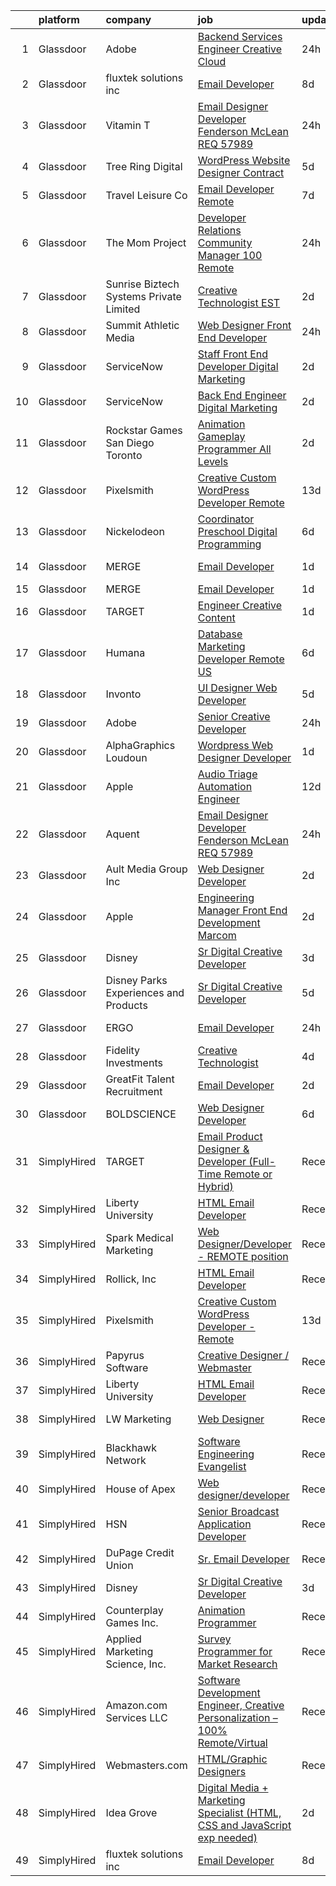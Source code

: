 

|    | platform    | company                                 | job                                                                                                                                                                                                                                                                                                                                                                                                                                                                                                                                                                                                                                                                                                                                                                                                                                                                                                                                                                       | update_time   | location             |
|---:|:------------|:----------------------------------------|:--------------------------------------------------------------------------------------------------------------------------------------------------------------------------------------------------------------------------------------------------------------------------------------------------------------------------------------------------------------------------------------------------------------------------------------------------------------------------------------------------------------------------------------------------------------------------------------------------------------------------------------------------------------------------------------------------------------------------------------------------------------------------------------------------------------------------------------------------------------------------------------------------------------------------------------------------------------------------|:--------------|:---------------------|
|  1 | Glassdoor   | Adobe                                   | [Backend Services Engineer   Creative Cloud](https://www.glassdoor.com/partner/jobListing.htm?pos=118&ao=1136043&s=58&guid=00000181fb82fa569018491c859e53ef&src=GD_JOB_AD&t=SR&vt=w&cs=1_7d2efecc&cb=1657782074315&jobListingId=1008002533244&jrtk=3-0-1g7to5ukujore801-1g7to5ulei7lr800-19ed94257211ce62-)                                                                                                                                                                                                                                                                                                                                                                                                                                                                                                                                                                                                                                                               | 24h           | San Jose, CA         |
|  2 | Glassdoor   | fluxtek solutions inc                   | [Email Developer](https://www.glassdoor.com/partner/jobListing.htm?pos=127&ao=1136043&s=58&guid=00000181fb82fa569018491c859e53ef&src=GD_JOB_AD&t=SR&vt=w&ea=1&cs=1_abd23125&cb=1657782074316&jobListingId=1007984862555&jrtk=3-0-1g7to5ukujore801-1g7to5ulei7lr800-1c6e3ef8f3a17f53-)                                                                                                                                                                                                                                                                                                                                                                                                                                                                                                                                                                                                                                                                                     | 8d            | Remote               |
|  3 | Glassdoor   | Vitamin T                               | [Email Designer   Developer  Fenderson   McLean  REQ 57989](https://www.glassdoor.com/partner/jobListing.htm?pos=107&ao=1110586&s=58&guid=00000181fb82fa569018491c859e53ef&src=GD_JOB_AD&t=SR&vt=w&cs=1_530f0c5d&cb=1657782074314&jobListingId=1008003371833&cpc=F41FEAB56D215062&jrtk=3-0-1g7to5ukujore801-1g7to5ulei7lr800-8ec67f61a09a7f6d--6NYlbfkN0DMrcEu7yrtATojKJA7cEzGQ3FdRGWLh0CZQInL4ECGI6k5tN82kdM0cJmh4vC7GgjKNvTzYday879lm-Oyl8NdYpR_kx7-oVK5Vk5Dbrca94yBlN_GtqRf9WCUMBUDi0oZkgineka5Td9rQEGOqKmiLVBeodRtg61L5wvL8LRp9zi4dQ1lTdzaJx1lPs3RY87KK4dxbXiWGeSetVEQepV9NX3J5uY_6UlOOxmmYHCt5Sh7LyagNH35I6CT4S4dY77hCE1-rQY4wNwgumV6I4FR1pxYzRhW2G7vGuB7ytqritpBpMzgc9CaCGrSd6D2eelKG5rObuwRYDFDZKbZEA3n0D_SHJmnd8doeMyOyl7-DFYpGAi1ng8hEtaQ6Tw4xSTPtDkO1-HfVtEPLg_KKU0KRHp29I3QqCTRz9ahE4qLprVLv065f4dyJH4S7HZI_jq2iABtN1b3VIc4pOtNqQpGcK1_6kqCOAk%3D)                                                                                                             | 24h           | McLean, VA           |
|  4 | Glassdoor   | Tree Ring Digital                       | [WordPress Website Designer  Contract ](https://www.glassdoor.com/partner/jobListing.htm?pos=124&ao=1136043&s=58&guid=00000181fb82fa569018491c859e53ef&src=GD_JOB_AD&t=SR&vt=w&ea=1&cs=1_a958f778&cb=1657782074315&jobListingId=1007993303108&jrtk=3-0-1g7to5ukujore801-1g7to5ulei7lr800-ee5a9c7628462801-)                                                                                                                                                                                                                                                                                                                                                                                                                                                                                                                                                                                                                                                               | 5d            | Remote               |
|  5 | Glassdoor   | Travel   Leisure Co                     | [Email Developer   Remote  ](https://www.glassdoor.com/partner/jobListing.htm?pos=108&ao=1136043&s=58&guid=00000181fb82fa569018491c859e53ef&src=GD_JOB_AD&t=SR&vt=w&cs=1_c0e323c3&cb=1657782074314&jobListingId=1007987719084&jrtk=3-0-1g7to5ukujore801-1g7to5ulei7lr800-df45235fbaa2db25-)                                                                                                                                                                                                                                                                                                                                                                                                                                                                                                                                                                                                                                                                               | 7d            | Orlando, FL          |
|  6 | Glassdoor   | The Mom Project                         | [Developer Relations Community Manager  100  Remote ](https://www.glassdoor.com/partner/jobListing.htm?pos=106&ao=1110586&s=58&guid=00000181fb82fa569018491c859e53ef&src=GD_JOB_AD&t=SR&vt=w&cs=1_b6ccf9d7&cb=1657782074313&jobListingId=1008003187151&cpc=B101C867B3EF2D75&jrtk=3-0-1g7to5ukujore801-1g7to5ulei7lr800-392c25e821fccce9--6NYlbfkN0BDp_epf89aHDQhKpPegNJQ_ldQpEFZQsM9OcONMGxWx6pU56EKHF58QjVdAUvn2gXX1fuekItIkMkXnMz1gcejaib9i19xx1McofUHOkKh72Uw2oJVW_Zxa9w8ZjmKL2TshmN_U_Ynvoj5vXQEynnyXQQbIO1u60nPrGKDdsMfWL0ceuh0KhWvVldmdU18Hrm_fY8FKpXQ3lK3YkvCRiyfa7fSDzv1EFIaEVeb_7BNThlnp1vYuBjbg398F0FYn_6mChCik8gKy72RJeZxGIEyf3e__RVxVtINuwAohKAjwlQayU1x-htBroq0D7vPpDyq1bjiNMdd0CBFNbdr8j5xvqdv74T3pnJQoFIxCZRXZhf2NGZLaR5BZ0PHaj4CTfb5IWlKupdwZVi2D-vY2QqV4W1Ma1OEVvkl6vrkjF9BQUo1gQrxdaJBsBN7IZb5dytnfTz1oS21mcH9JVV4Z5p6qFKTTKhxnd-fR3uUduR73HXxlJwLngDoL-4mJg9ShzjJfmuYiJpwfLjw3IsJGM2bOgIJ3QpfoNzgcrYgc7n0DLgDU2ZZxjjL7FsxBC9YNnGdpeGtXOhvuRhS6x61ovU3) | 24h           | Remote               |
|  7 | Glassdoor   | Sunrise Biztech Systems Private Limited | [Creative Technologist EST](https://www.glassdoor.com/partner/jobListing.htm?pos=104&ao=1110586&s=58&guid=00000181fb82fa569018491c859e53ef&src=GD_JOB_AD&t=SR&vt=w&ea=1&cs=1_7f869970&cb=1657782074314&jobListingId=1007998001893&cpc=6FC5BA77C9A4CD78&jrtk=3-0-1g7to5ukujore801-1g7to5ulei7lr800-79b96319dcde7234--6NYlbfkN0CB5V9pKc9dSiWkDOidb3xEy-kN2PCpaZveSm6yQI6kq-7KBZtckO1rVmn7ljZ2wfIyU0GkdEuaXgSfzgpWZjfONDlAXQT4yGs6KpOUUKTorK1EuKk9NLi_sGeH-GFBJNp7NzYHGeuy2IBAaM1jQCLlLOrvFfEv74K3uyNgIaI_vLHbmh0yE9t44LygoqsGljG1xdp46bd9fynUa0USQCdVL4nHWo7r-Ky0rQgBJrHlCAXnsF9ykTzuc6RXIRSMaIvekAIahpGt44FmKPoHvXLMcGYGFLa6OVuVJ0M9aOkeVLjsdHetVUSlCrirXsoRwNzuaizr1291XMn14BkCbEEdI3Xvh3OjtuoM9VkzZkuH_f3GBU9OG5PE2zkwhohKhT6IjK8Ga2g5y_9ORcojd8ywIiOQn0vIrXHmSp66Ka9p1JMqmKw_zc84kN1pKUX5hfO-qKpomWJxR_sCynmcCq4MmEV-cdVreoU79Ha7iNonCBbWk-d77e8VkYzgCCauA0eW8hLEV_nTpmsfVKA-SH40)                                                                                      | 2d            | Remote               |
|  8 | Glassdoor   | Summit Athletic Media                   | [Web Designer Front End Developer](https://www.glassdoor.com/partner/jobListing.htm?pos=128&ao=1136043&s=58&guid=00000181fb82fa569018491c859e53ef&src=GD_JOB_AD&t=SR&vt=w&cs=1_dfefab7c&cb=1657782074316&jobListingId=1008003241616&jrtk=3-0-1g7to5ukujore801-1g7to5ulei7lr800-6bd556de7b95c7ca-)                                                                                                                                                                                                                                                                                                                                                                                                                                                                                                                                                                                                                                                                         | 24h           | Charlotte, NC        |
|  9 | Glassdoor   | ServiceNow                              | [Staff Front End Developer  Digital Marketing](https://www.glassdoor.com/partner/jobListing.htm?pos=120&ao=1136043&s=58&guid=00000181fb82fa569018491c859e53ef&src=GD_JOB_AD&t=SR&vt=w&cs=1_d4139362&cb=1657782074315&jobListingId=1007998745708&jrtk=3-0-1g7to5ukujore801-1g7to5ulei7lr800-57ff975c92f37266-)                                                                                                                                                                                                                                                                                                                                                                                                                                                                                                                                                                                                                                                             | 2d            | Santa Clara, CA      |
| 10 | Glassdoor   | ServiceNow                              | [Back End Engineer  Digital Marketing](https://www.glassdoor.com/partner/jobListing.htm?pos=125&ao=1136043&s=58&guid=00000181fb82fa569018491c859e53ef&src=GD_JOB_AD&t=SR&vt=w&cs=1_7f1e59ef&cb=1657782074315&jobListingId=1007998745761&jrtk=3-0-1g7to5ukujore801-1g7to5ulei7lr800-ae8670f78e60b8e6-)                                                                                                                                                                                                                                                                                                                                                                                                                                                                                                                                                                                                                                                                     | 2d            | Santa Clara, CA      |
| 11 | Glassdoor   | Rockstar Games San Diego   Toronto      | [Animation Gameplay Programmer  All Levels ](https://www.glassdoor.com/partner/jobListing.htm?pos=119&ao=1136043&s=58&guid=00000181fb82fa569018491c859e53ef&src=GD_JOB_AD&t=SR&vt=w&cs=1_d39ab8b5&cb=1657782074315&jobListingId=1007999078451&jrtk=3-0-1g7to5ukujore801-1g7to5ulei7lr800-a340a17d7da06a63-)                                                                                                                                                                                                                                                                                                                                                                                                                                                                                                                                                                                                                                                               | 2d            | Carlsbad, CA         |
| 12 | Glassdoor   | Pixelsmith                              | [Creative Custom WordPress Developer   Remote](https://www.glassdoor.com/partner/jobListing.htm?pos=109&ao=1136043&s=58&guid=00000181fb82fa569018491c859e53ef&src=GD_JOB_AD&t=SR&vt=w&ea=1&cs=1_aad37917&cb=1657782074314&jobListingId=1007973883449&jrtk=3-0-1g7to5ukujore801-1g7to5ulei7lr800-9ace6d2b283665ed-)                                                                                                                                                                                                                                                                                                                                                                                                                                                                                                                                                                                                                                                        | 13d           | Remote               |
| 13 | Glassdoor   | Nickelodeon                             | [Coordinator  Preschool Digital Programming](https://www.glassdoor.com/partner/jobListing.htm?pos=116&ao=1136043&s=58&guid=00000181fb82fa569018491c859e53ef&src=GD_JOB_AD&t=SR&vt=w&cs=1_6a80190a&cb=1657782074314&jobListingId=1007990986768&jrtk=3-0-1g7to5ukujore801-1g7to5ulei7lr800-da969938fc3dc7f2-)                                                                                                                                                                                                                                                                                                                                                                                                                                                                                                                                                                                                                                                               | 6d            | New York, NY         |
| 14 | Glassdoor   | MERGE                                   | [Email Developer](https://www.glassdoor.com/partner/jobListing.htm?pos=112&ao=1136043&s=58&guid=00000181fb82fa569018491c859e53ef&src=GD_JOB_AD&t=SR&vt=w&cs=1_cb247541&cb=1657782074314&jobListingId=1008000055626&jrtk=3-0-1g7to5ukujore801-1g7to5ulei7lr800-ab82edbd68842002-)                                                                                                                                                                                                                                                                                                                                                                                                                                                                                                                                                                                                                                                                                          | 1d            | Little Rock, AR      |
| 15 | Glassdoor   | MERGE                                   | [Email Developer](https://www.glassdoor.com/partner/jobListing.htm?pos=110&ao=1136043&s=58&guid=00000181fb82fa569018491c859e53ef&src=GD_JOB_AD&t=SR&vt=w&cs=1_63da8641&cb=1657782074314&jobListingId=1008000055625&jrtk=3-0-1g7to5ukujore801-1g7to5ulei7lr800-08f78359d1fa5818-)                                                                                                                                                                                                                                                                                                                                                                                                                                                                                                                                                                                                                                                                                          | 1d            | Denver, CO           |
| 16 | Glassdoor   | TARGET                                  | [Engineer   Creative Content](https://www.glassdoor.com/partner/jobListing.htm?pos=113&ao=1136043&s=58&guid=00000181fb82fa569018491c859e53ef&src=GD_JOB_AD&t=SR&vt=w&cs=1_64875226&cb=1657782074314&jobListingId=1007999492326&jrtk=3-0-1g7to5ukujore801-1g7to5ulei7lr800-598ca6cf40544e32-)                                                                                                                                                                                                                                                                                                                                                                                                                                                                                                                                                                                                                                                                              | 1d            | Brooklyn Park, MN    |
| 17 | Glassdoor   | Humana                                  | [Database Marketing Developer  Remote US ](https://www.glassdoor.com/partner/jobListing.htm?pos=115&ao=1136043&s=58&guid=00000181fb82fa569018491c859e53ef&src=GD_JOB_AD&t=SR&vt=w&cs=1_4fc24e5e&cb=1657782074314&jobListingId=1007990333309&jrtk=3-0-1g7to5ukujore801-1g7to5ulei7lr800-99ae018c97b52c38-)                                                                                                                                                                                                                                                                                                                                                                                                                                                                                                                                                                                                                                                                 | 6d            | Louisville, KY       |
| 18 | Glassdoor   | Invonto                                 | [UI Designer   Web Developer](https://www.glassdoor.com/partner/jobListing.htm?pos=126&ao=1136043&s=58&guid=00000181fb82fa569018491c859e53ef&src=GD_JOB_AD&t=SR&vt=w&cs=1_6863cfce&cb=1657782074316&jobListingId=1007993949903&jrtk=3-0-1g7to5ukujore801-1g7to5ulei7lr800-8a37152aaeb92afd-)                                                                                                                                                                                                                                                                                                                                                                                                                                                                                                                                                                                                                                                                              | 5d            | Bridgewater, NJ      |
| 19 | Glassdoor   | Adobe                                   | [Senior Creative Developer](https://www.glassdoor.com/partner/jobListing.htm?pos=111&ao=1136043&s=58&guid=00000181fb82fa569018491c859e53ef&src=GD_JOB_AD&t=SR&vt=w&cs=1_2247dfc1&cb=1657782074314&jobListingId=1008002527802&jrtk=3-0-1g7to5ukujore801-1g7to5ulei7lr800-4f8cd1bf38d973ef-)                                                                                                                                                                                                                                                                                                                                                                                                                                                                                                                                                                                                                                                                                | 24h           | New York, NY         |
| 20 | Glassdoor   | AlphaGraphics Loudoun                   | [Wordpress Web Designer   Developer](https://www.glassdoor.com/partner/jobListing.htm?pos=129&ao=1136043&s=58&guid=00000181fb82fa569018491c859e53ef&src=GD_JOB_AD&t=SR&vt=w&ea=1&cs=1_ad2e04b3&cb=1657782074316&jobListingId=1007999872149&jrtk=3-0-1g7to5ukujore801-1g7to5ulei7lr800-bb00f20d03502729-)                                                                                                                                                                                                                                                                                                                                                                                                                                                                                                                                                                                                                                                                  | 1d            | Leesburg, VA         |
| 21 | Glassdoor   | Apple                                   | [Audio Triage Automation Engineer](https://www.glassdoor.com/partner/jobListing.htm?pos=122&ao=1136043&s=58&guid=00000181fb82fa569018491c859e53ef&src=GD_JOB_AD&t=SR&vt=w&cs=1_ae1a498b&cb=1657782074315&jobListingId=1007978338452&jrtk=3-0-1g7to5ukujore801-1g7to5ulei7lr800-873559d58a0827f5-)                                                                                                                                                                                                                                                                                                                                                                                                                                                                                                                                                                                                                                                                         | 12d           | Cupertino, CA        |
| 22 | Glassdoor   | Aquent                                  | [Email Designer   Developer  Fenderson   McLean  REQ 57989](https://www.glassdoor.com/partner/jobListing.htm?pos=105&ao=1110586&s=58&guid=00000181fb82fa569018491c859e53ef&src=GD_JOB_AD&t=SR&vt=w&cs=1_b1582880&cb=1657782074313&jobListingId=1008003545839&cpc=42BEC95245890617&jrtk=3-0-1g7to5ukujore801-1g7to5ulei7lr800-6211f24d084dfd73--6NYlbfkN0DMrcEu7yrtATojKJA7cEzGQ3FdRGWLh0CZQInL4ECGI9gD0Wolx9R2v-Aex0-GK04yPt-upQdo0eOHwB0i2HAvbRI_DmktR0mPE1sxM4q_EBZB8xjw24FzUIHUSqPzyvbhdXh4cPt9wlC9C-ekbxNcx15-afEsXKuXYogLZKkxClQoBtqkNILkbUjKcpKm7YlvP3QTlKa1dFH2GL6XiOBrd9A6v_YHbt6-Nu4Iuy0szBafAkXgAWMwwYxHmtWK6hIIP9sXFLXdTtwt2k4P42P5LtphnziPRW3bUOiUbbMwsYvk4CymzTC5wld45KX_cI52lM90K7U559BJeKyk_btDBrSkUTcdOCIL3foi8DPCAnUIMYbZKGlUGPY2NIXY_wRrHUqw62LQ_Dp0WzD5jhzwdvXMVnYToNmM-rP5ts8r4_vZxOr_sKEvYYWPUXl1hKQN0692uVIGzw%3D%3D)                                                                                                                               | 24h           | McLean, VA           |
| 23 | Glassdoor   | Ault Media Group  Inc                   | [Web Designer Developer](https://www.glassdoor.com/partner/jobListing.htm?pos=103&ao=1110586&s=58&guid=00000181fb82fa569018491c859e53ef&src=GD_JOB_AD&t=SR&vt=w&ea=1&cs=1_1bb6cf1d&cb=1657782074313&jobListingId=1007997941053&cpc=59DEFF8D475298C3&jrtk=3-0-1g7to5ukujore801-1g7to5ulei7lr800-577259ddd1dad385--6NYlbfkN0DWtRa9NJfjQIs4MWRRqD4F41esfMsK79cV24t80VXfzUKS46AXk09jQOiBJrg8ArEq4InMTyQSQEyDpHxuoE0-f8I-JPxV1STs2eZl-esMO16atqs7DhwNLvWvDCCSrEzkStaCOuNrV1vJblcA2pSFwSMFVkt2SmvAltjpDk7px7JFm38wdu58EXRDTvg_EHDqBK-psB_1G_JWeC1N7HwMEr_NUB4g5WoxnOODYoV1zSFn5sc8qLqhkkYlfz2xX0nxtbPBqHdCMzpvhU5cq6NxS8-pp25g8v7z2lUkoXG7aLxPGDrA30UgSDosfuHUxq7xX-n-MgHi6d7FWf7eEvoERQQBpTf2xdiJ7YS4Dn-AaTvDQteMbTn3OxZ-uf1bWreqFAtO3aYWmR2ehacpNwaT9jJdB9zWJZOy91DYAI-EArO1IjJua5nI1u0Aa3BNagcPpX9FT382g2J0iGW4cO4YHHN07jdYicOXiK9riIuQfUIF8e5hX82jvyRX0qCKfyw%3D)                                                                                                           | 2d            | Los Angeles, CA      |
| 24 | Glassdoor   | Apple                                   | [Engineering Manager  Front End Development  Marcom](https://www.glassdoor.com/partner/jobListing.htm?pos=117&ao=1136043&s=58&guid=00000181fb82fa569018491c859e53ef&src=GD_JOB_AD&t=SR&vt=w&cs=1_cd340458&cb=1657782074315&jobListingId=1007999034567&jrtk=3-0-1g7to5ukujore801-1g7to5ulei7lr800-04ff5ab0191cda53-)                                                                                                                                                                                                                                                                                                                                                                                                                                                                                                                                                                                                                                                       | 2d            | Cupertino, CA        |
| 25 | Glassdoor   | Disney                                  | [Sr Digital Creative Developer](https://www.glassdoor.com/partner/jobListing.htm?pos=101&ao=1110586&s=58&guid=00000181fb82fa569018491c859e53ef&src=GD_JOB_AD&t=SR&vt=w&cs=1_dccb8c09&cb=1657782074313&jobListingId=1007995810686&cpc=A65DF3A704A48F9B&jrtk=3-0-1g7to5ukujore801-1g7to5ulei7lr800-83ddbb9cd2b5b422--6NYlbfkN0DAFTyt7pbDCC2JPO79CSdi1dIb81yjczP5qsKcZIxgiRd1qisRd4re16D_VG3-wzUWs9OwoP3tNN4oYApUHG7NENYlulAqpdJJkGwsxaLf20ho3sGcSmqxFo1FT9Wa9vguKC9EgKgIkz_K6L0hQ9rxgDRJRrF7ST3V_uKg1A094WbfkWwOjyHf9yDrmt5pqmVorHyn0xgrOud10HVGACIIky30M8-es3WjckBOQ7Vmwihv8yQzIbCDsARKsOFtoCVKjEJ5OwGazKPCBkyNUIId3-bLWhpOV6AiZm1CgKx_gyzThKnFWwjLFVF2laobvT50QzG4f566VEJFZkQYAqNlorBUBjD9tReNiKF5NJ7Nbkd7EnAETonhT4Lt1DANlur8_tGPAsx4OowDFfn4IWTSzHwNNPaQetkUK7tyCrUUPdx08kC8xSX3heyLJLxeZ97EDcTqlfjAiQ%3D%3D)                                                                                                                                                           | 3d            | Atlanta, GA          |
| 26 | Glassdoor   | Disney Parks  Experiences and Products  | [Sr Digital Creative Developer](https://www.glassdoor.com/partner/jobListing.htm?pos=121&ao=1136043&s=58&guid=00000181fb82fa569018491c859e53ef&src=GD_JOB_AD&t=SR&vt=w&cs=1_d3851289&cb=1657782074315&jobListingId=1007992753408&jrtk=3-0-1g7to5ukujore801-1g7to5ulei7lr800-f33f72b6fa5925bd-)                                                                                                                                                                                                                                                                                                                                                                                                                                                                                                                                                                                                                                                                            | 5d            | Celebration, FL      |
| 27 | Glassdoor   | ERGO                                    | [Email Developer](https://www.glassdoor.com/partner/jobListing.htm?pos=114&ao=1136043&s=58&guid=00000181fb82fa569018491c859e53ef&src=GD_JOB_AD&t=SR&vt=w&ea=1&cs=1_758bcd32&cb=1657782074314&jobListingId=1008003120925&jrtk=3-0-1g7to5ukujore801-1g7to5ulei7lr800-ae12ef8fdcfcdc87-)                                                                                                                                                                                                                                                                                                                                                                                                                                                                                                                                                                                                                                                                                     | 24h           | New York, NY         |
| 28 | Glassdoor   | Fidelity Investments                    | [Creative Technologist](https://www.glassdoor.com/partner/jobListing.htm?pos=123&ao=1136043&s=58&guid=00000181fb82fa569018491c859e53ef&src=GD_JOB_AD&t=SR&vt=w&cs=1_93b5d91a&cb=1657782074315&jobListingId=1007994185960&jrtk=3-0-1g7to5ukujore801-1g7to5ulei7lr800-6fb7f121fb734c78-)                                                                                                                                                                                                                                                                                                                                                                                                                                                                                                                                                                                                                                                                                    | 4d            | Boston, MA           |
| 29 | Glassdoor   | GreatFit Talent Recruitment             | [Email Developer](https://www.glassdoor.com/partner/jobListing.htm?pos=102&ao=1110586&s=58&guid=00000181fb82fa569018491c859e53ef&src=GD_JOB_AD&t=SR&vt=w&ea=1&cs=1_f0f13380&cb=1657782074313&jobListingId=1007997872812&cpc=A0637F14311B9419&jrtk=3-0-1g7to5ukujore801-1g7to5ulei7lr800-845575c1b3c29525--6NYlbfkN0DJWqqm2hrBU3XjDdG3C1Q8in-D3XVnB4gjQejlnViqOmUV0DO1tLRB3B6hdJVZ27eWEfG8LFhj8nkg1FHLOCM3mRsxnm8duvBl3g6F-f8JNnmVAbA4xxQsrYyFbSSbMXLSJEdtDZ1AFx4YAeVyg_-6sz1B-PrUEsLxbnIjkQABJVUZFxv_Buv_J4abNizFvrp8qWXWqe4MRcSlpGRv_yfVrFnbonWzsUBBIPxM39o-SDMFcdMj1axEVP5lNoAQWuphb64V9KRBvTvfLx86VbD0siV7LlOet4us0X3cARmnMf5MGQfFO1K0g98-QiWajSobin9yl3EElFQlHXiK8h3jSo6488hhBWrfDRKBmpv1nJ2eDT3Tzqg1NwXD02CX6pIkqgAnLa3VhhGtb63oLQRLbVEqY1cWXfOabEKmcvacc4SVcVY4XUJJywNF_IUY0MIVmNwYTTwThvycsR6DAaZH3C_ySxTdynT7cfdrxfX45NmN4-4xcm8H)                                                                                                                                | 2d            | San Diego, CA        |
| 30 | Glassdoor   | BOLDSCIENCE                             | [Web Designer Developer](https://www.glassdoor.com/partner/jobListing.htm?pos=130&ao=1136043&s=58&guid=00000181fb82fa569018491c859e53ef&src=GD_JOB_AD&t=SR&vt=w&ea=1&cs=1_ffb90626&cb=1657782074318&jobListingId=1007990262833&jrtk=3-0-1g7to5ukujore801-1g7to5ulei7lr800-9b582723f68ecd53-)                                                                                                                                                                                                                                                                                                                                                                                                                                                                                                                                                                                                                                                                              | 6d            | Remote               |
| 31 | SimplyHired | TARGET                                  | [Email Product Designer & Developer (Full-Time Remote or Hybrid)](https://www.simplyhired.com/job/ck66o6XmBNf0qi6-sQ2PAFWx8AHpTrpIaRilIQJFRdEMo_NF_6Gw-w?q=creative+programmer)                                                                                                                                                                                                                                                                                                                                                                                                                                                                                                                                                                                                                                                                                                                                                                                           | Recently      | Minneapolis, MN      |
| 32 | SimplyHired | Liberty University                      | [HTML Email Developer](https://www.simplyhired.com/job/eiuqa-nYZj4HuvTLRRJ7baHagOVr6te1yaP0tpWemQUOxM68dGFAMQ?q=creative+programmer)                                                                                                                                                                                                                                                                                                                                                                                                                                                                                                                                                                                                                                                                                                                                                                                                                                      | Recently      | Remote +1 location   |
| 33 | SimplyHired | Spark Medical Marketing                 | [Web Designer/Developer - REMOTE position](https://www.simplyhired.com/job/GuliR0XO_NeAtyAKDg4CEZHB3ggiKGO7WGmamSrwcPxu6vDt4drqVA?q=creative+programmer)                                                                                                                                                                                                                                                                                                                                                                                                                                                                                                                                                                                                                                                                                                                                                                                                                  | Recently      | Remote               |
| 34 | SimplyHired | Rollick, Inc                            | [HTML Email Developer](https://www.simplyhired.com/job/XOBvr-FPlcbrKDU6fwn7cySQFiXUBT59WK26gB6UhBDl1ROl_YjQ4g?q=creative+programmer)                                                                                                                                                                                                                                                                                                                                                                                                                                                                                                                                                                                                                                                                                                                                                                                                                                      | Recently      | Remote               |
| 35 | SimplyHired | Pixelsmith                              | [Creative Custom WordPress Developer - Remote](https://www.simplyhired.com/job/CSMe5ZOiD_hcyiyf1R0d0crfmboeiyB266PClwOQXhmqnPgx6T0RvA?q=creative+programmer)                                                                                                                                                                                                                                                                                                                                                                                                                                                                                                                                                                                                                                                                                                                                                                                                              | 13d           | Remote               |
| 36 | SimplyHired | Papyrus Software                        | [Creative Designer / Webmaster](https://www.simplyhired.com/job/epn4EeMXxxXbEsItJoBsygWYpPUXjML_NGzAIezAShrcXbzU548hFA?q=creative+programmer)                                                                                                                                                                                                                                                                                                                                                                                                                                                                                                                                                                                                                                                                                                                                                                                                                             | Recently      | Southlake, TX        |
| 37 | SimplyHired | Liberty University                      | [HTML Email Developer](https://www.simplyhired.com/job/eiuqa-nYZj4HuvTLRRJ7baHagOVr6te1yaP0tpWemQUOxM68dGFAMQ?q=creative+programmer)                                                                                                                                                                                                                                                                                                                                                                                                                                                                                                                                                                                                                                                                                                                                                                                                                                      | Recently      | Remote               |
| 38 | SimplyHired | LW Marketing                            | [Web Designer](https://www.simplyhired.com/job/kDquTcIFVkACo17rxXyBH1euyHV334rjWisRNfirQp1-b1PKoPtaNw?q=creative+programmer)                                                                                                                                                                                                                                                                                                                                                                                                                                                                                                                                                                                                                                                                                                                                                                                                                                              | Recently      | Bonita Springs, FL   |
| 39 | SimplyHired | Blackhawk Network                       | [Software Engineering Evangelist](https://www.simplyhired.com/job/nRYwvqBjIXpAJ0WD0GpV7MmLGEu1oK_iVLUGRQfl3uigmrpjbCXKXA?q=creative+programmer)                                                                                                                                                                                                                                                                                                                                                                                                                                                                                                                                                                                                                                                                                                                                                                                                                           | Recently      | Pleasanton, CA       |
| 40 | SimplyHired | House of Apex                           | [Web designer/developer](https://www.simplyhired.com/job/YJueoD5bSXOr60QHhlpMxkxCVIr8bGAKaywTp0qLcD4mgYU0ZELf7Q?q=creative+programmer)                                                                                                                                                                                                                                                                                                                                                                                                                                                                                                                                                                                                                                                                                                                                                                                                                                    | Recently      | Remote               |
| 41 | SimplyHired | HSN                                     | [Senior Broadcast Application Developer](https://www.simplyhired.com/job/l5Iont4S6BsiyCZ7wcL0mjV7SCryH52Fi524bwGJ3Wwd1j8D_8Om8Q?q=creative+programmer)                                                                                                                                                                                                                                                                                                                                                                                                                                                                                                                                                                                                                                                                                                                                                                                                                    | Recently      | Saint Petersburg, FL |
| 42 | SimplyHired | DuPage Credit Union                     | [Sr. Email Developer](https://www.simplyhired.com/job/VQB_-j2IM7V485_z4QnCFliDc7WIOXbSXNgq6VgDcobV_bst2WQT5g?q=creative+programmer)                                                                                                                                                                                                                                                                                                                                                                                                                                                                                                                                                                                                                                                                                                                                                                                                                                       | Recently      | Naperville, IL       |
| 43 | SimplyHired | Disney                                  | [Sr Digital Creative Developer](https://www.simplyhired.com/job/-c36TSpK2nd_4KsHYx_glrSChgzZFWW-OhXtxM0nRWVOSc4bngzImQ?q=creative+programmer)                                                                                                                                                                                                                                                                                                                                                                                                                                                                                                                                                                                                                                                                                                                                                                                                                             | 3d            | Richmond, VA         |
| 44 | SimplyHired | Counterplay Games Inc.                  | [Animation Programmer](https://www.simplyhired.com/job/ja01lGWLinKLuR563KA6A4U8WQhuf1FHnXZkvmF_Ju9Z07Y3VkVtsQ?q=creative+programmer)                                                                                                                                                                                                                                                                                                                                                                                                                                                                                                                                                                                                                                                                                                                                                                                                                                      | Recently      | Remote               |
| 45 | SimplyHired | Applied Marketing Science, Inc.         | [Survey Programmer for Market Research](https://www.simplyhired.com/job/A-Bxwez-c3OfhmtcPfwFC6Q5KsD0jWKy09UygvSoEK4mjMGB6MQ_nA?q=creative+programmer)                                                                                                                                                                                                                                                                                                                                                                                                                                                                                                                                                                                                                                                                                                                                                                                                                     | Recently      | Remote               |
| 46 | SimplyHired | Amazon.com Services LLC                 | [Software Development Engineer, Creative Personalization – 100% Remote/Virtual](https://www.simplyhired.com/job/lQHq215mWpBYvjN-87DsSvPAcPwnDljTFqqBd2Msy9eghTESuRnBRw?q=creative+programmer)                                                                                                                                                                                                                                                                                                                                                                                                                                                                                                                                                                                                                                                                                                                                                                             | Recently      | Remote               |
| 47 | SimplyHired | Webmasters.com                          | [HTML/Graphic Designers](https://www.simplyhired.com/job/1S2ki1F2e97xk1bn0P3q05lu3BQ0Tpk7KwB7Zii_z8pQmxmAAOWD5g?q=creative+programmer)                                                                                                                                                                                                                                                                                                                                                                                                                                                                                                                                                                                                                                                                                                                                                                                                                                    | Recently      | Tampa, FL            |
| 48 | SimplyHired | Idea Grove                              | [Digital Media + Marketing Specialist (HTML, CSS and JavaScript exp needed)](https://www.simplyhired.com/job/NgvfDdtnqmWpa-RbPCvTSyWM2Wmsb6tIoEC5dw6sCVam89IT2qLaSw?q=creative+programmer)                                                                                                                                                                                                                                                                                                                                                                                                                                                                                                                                                                                                                                                                                                                                                                                | 2d            | Remote               |
| 49 | SimplyHired | fluxtek solutions inc                   | [Email Developer](https://www.simplyhired.com/job/pkfcnbb5TqVGu5LukxKdYgvCDq7FFHHjwMQ_T1ZF3z6z2Fa53GQhZw?q=creative+programmer)                                                                                                                                                                                                                                                                                                                                                                                                                                                                                                                                                                                                                                                                                                                                                                                                                                           | 8d            | Remote               |